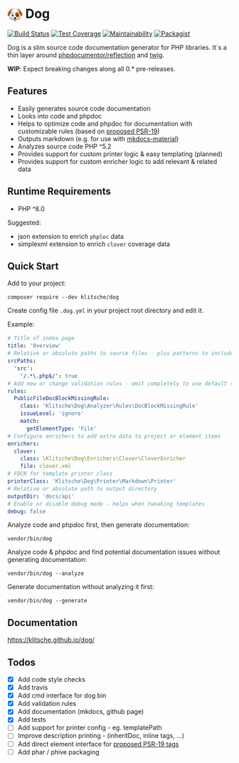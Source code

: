 # <img src="docs/img/dog.png" alt="logo" style="width:1.2em; vertical-align: top;"/> Dog

[![Build Status](https://github.com/klitsche/dog/actions/workflows/test.yml/badge.svg)](https://github.com/klitsche/dog/actions/workflows/test.yml)
[![Test Coverage](https://api.codeclimate.com/v1/badges/2548e8cb2aa6cfb2c9b7/test_coverage)](https://codeclimate.com/github/klitsche/dog/test_coverage)
[![Maintainability](https://api.codeclimate.com/v1/badges/2548e8cb2aa6cfb2c9b7/maintainability)](https://codeclimate.com/github/klitsche/dog/maintainability)
[![Packagist](https://img.shields.io/packagist/v/klitsche/dog)](https://packagist.org/packages/klitsche/dog)

Dog is a slim source code documentation generator for PHP libraries.
It´s a thin layer around [phpdocumentor/reflection](https://github.com/phpDocumentor/reflection) and [twig](https://github.com/twigphp/Twig).

**WIP**: Expect breaking changes along all 0.* pre-releases.

## Features

* Easily generates source code documentation
* Looks into code and phpdoc
* Helps to optimize code and phpdoc for documentation with customizable rules (based on [proposed PSR-19](https://github.com/php-fig/fig-standards/blob/master/proposed/phpdoc-tags.md))
* Outputs markdown (e.g. for use with [mkdocs-material](https://github.com/squidfunk/mkdocs-material))
* Analyzes source code PHP ^5.2
* Provides support for custom printer logic & easy templating (planned)
* Provides support for custom enricher logic to add relevant & related data 

## Runtime Requirements

* PHP ^8.0

Suggested:

* json extension to enrich `phploc` data
* simplexml extension to enrich `clover` coverage data

## Quick Start

Add to your project:

    composer require --dev klitsche/dog
    
Create config file `.dog.yml` in your project root directory and edit it.

Example:

```yaml
# Title of index page
title: 'Overview'
# Relative or absolute paths to source files - plus patterns to include or exclude path pr files
srcPaths:
  'src':
    '/.*\.php$/': true
# Add new or change validation rules - omit completely to use default set
rules:
  PublicFileDocBlockMissingRule:
    class: 'Klitsche\Dog\Analyzer\Rules\DocBlockMissingRule'
    issueLevel: 'ignore'
    match:
      getElementType: 'File'
# Configure enrichers to add extra data to project or element items
enrichers:
  clover:
    class: \Klitsche\Dog\Enrichers\Clover\CloverEnricher
    file: clover.xml
# FQCN for template printer class
printerClass: 'Klitsche\Dog\Printer\Markdown\Printer'
# Relative or absolute path to output directory
outputDir: 'docs/api'
# Enable or disable debug mode - helps when tweaking templates
debug: false
```

Analyze code and phpdoc first, then generate documentation:

    vendor/bin/dog

Analyze code & phpdoc and find potential documentation issues without generating documentation:

    vendor/bin/dog --analyze
    
Generate documentation without analyzing it first:

    vendor/bin/dog --generate

## Documentation

https://klitsche.github.io/dog/

## Todos

* [x] Add code style checks
* [x] Add travis
* [x] Add cmd interface for dog bin
* [x] Add validation rules
* [x] Add documentation (mkdocs, github page)
* [x] Add tests
* [ ] Add support for printer config - eg. templatePath
* [ ] Improve description printing - (inheritDoc, inline tags, ...)
* [ ] Add direct element interface for [proposed PSR-19 tags](https://github.com/phpDocumentor/fig-standards/blob/master/proposed/phpdoc-tags.md)
* [ ] Add phar / phive packaging
